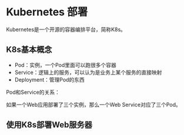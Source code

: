 # Kubernetes 部署

Kubernetes是一个开源的容器编排平台，简称K8s。

## K8s基本概念

* Pod：实例，一个Pod里面可以跑很多个容器
* Service：逻辑上的服务，可以认为是业务上某个服务的直接映射
* Deployment：管理Pod的东西

Pod和Service的关系：

如果一个Web应用部署了三个实例，那么一个Web Service对应了三个Pod。

## 使用K8s部署Web服务器

